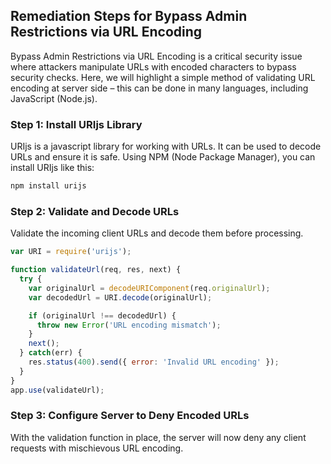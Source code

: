 

## Remediation Steps for Bypass Admin Restrictions via URL Encoding
Bypass Admin Restrictions via URL Encoding is a critical security issue where attackers manipulate URLs with encoded characters to bypass security checks. Here, we will highlight a simple method of validating URL encoding at server side – this can be done in many languages, including JavaScript (Node.js).

### Step 1: Install URIjs Library
URIjs is a javascript library for working with URLs. It can be used to decode URLs and ensure it is safe.
Using NPM (Node Package Manager), you can install URIjs like this:

```bash
npm install urijs
```

### Step 2: Validate and Decode URLs
Validate the incoming client URLs and decode them before processing.

```javascript
var URI = require('urijs');

function validateUrl(req, res, next) {
  try {
    var originalUrl = decodeURIComponent(req.originalUrl);
    var decodedUrl = URI.decode(originalUrl);

    if (originalUrl !== decodedUrl) {
      throw new Error('URL encoding mismatch');
    }
    next();
  } catch(err) {
    res.status(400).send({ error: 'Invalid URL encoding' });
  }
}
app.use(validateUrl);
```

### Step 3: Configure Server to Deny Encoded URLs
With the validation function in place, the server will now deny any client requests with mischievous URL encoding.